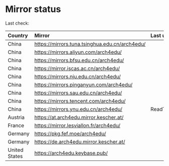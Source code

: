 <script src="./time.js"></script>
# Mirror status
Last check: <script type="text/javascript">localize(1667786667.3899584);</script>

|Country|Mirror|Last update|
|:------|:-----|:----------|
|China|https://mirrors.tuna.tsinghua.edu.cn/arch4edu/|<script type="text/javascript">localize(1667761146);</script>|
|China|https://mirrors.aliyun.com/arch4edu/|<script type="text/javascript">localize(1667716890);</script>|
|China|https://mirrors.bfsu.edu.cn/arch4edu/|<script type="text/javascript">localize(1667761146);</script>|
|China|https://mirror.iscas.ac.cn/arch4edu/|<script type="text/javascript">localize(1667761146);</script>|
|China|https://mirrors.nju.edu.cn/arch4edu/|<script type="text/javascript">localize(1667716890);</script>|
|China|https://mirrors.pinganyun.com/arch4edu/|<script type="text/javascript">localize(1667761146);</script>|
|China|https://mirrors.sau.edu.cn/arch4edu/|<script type="text/javascript">localize(1650446957);</script>|
|China|https://mirrors.tencent.com/arch4edu/|<script type="text/javascript">localize(1667760636);</script>|
|China|https://mirrors.ynu.edu.cn/arch4edu/|ReadTimeout|
|Austria|https://at.arch4edu.mirror.kescher.at/|<script type="text/javascript">localize(1667761146);</script>|
|France|https://mirror.lesviallon.fr/arch4edu/|<script type="text/javascript">localize(1667760636);</script>|
|Germany|https://pkg.fef.moe/arch4edu/|<script type="text/javascript">localize(1667761146);</script>|
|Germany|https://de.arch4edu.mirror.kescher.at/|<script type="text/javascript">localize(1667761146);</script>|
|United States|https://arch4edu.keybase.pub/|<script type="text/javascript">localize(1667716890);</script>|

<script src="./tablefilter/tablefilter.js"></script>
<script src="./table.js"></script>